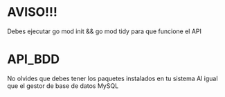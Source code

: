 # AVISO!!!
Debes ejecutar go mod init && go mod tidy para que funcione el API
# API_BDD
No olvides que debes tener los paquetes instalados en tu sistema
Al igual que el gestor de base de datos MySQL
